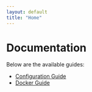 ```yaml
---
layout: default
title: "Home"
---
```


# Documentation

Below are the available guides:

- [Configuration Guide](configuration.md)
- [Docker Guide](docker.md)
